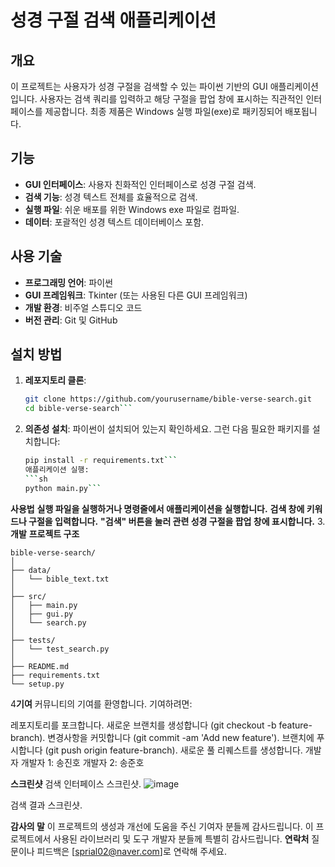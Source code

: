 # 성경 구절 검색 애플리케이션

## 개요
이 프로젝트는 사용자가 성경 구절을 검색할 수 있는 파이썬 기반의 GUI 애플리케이션입니다. 사용자는 검색 쿼리를 입력하고 해당 구절을 팝업 창에 표시하는 직관적인 인터페이스를 제공합니다. 최종 제품은 Windows 실행 파일(exe)로 패키징되어 배포됩니다.

## 기능
- **GUI 인터페이스**: 사용자 친화적인 인터페이스로 성경 구절 검색.
- **검색 기능**: 성경 텍스트 전체를 효율적으로 검색.
- **실행 파일**: 쉬운 배포를 위한 Windows exe 파일로 컴파일.
- **데이터**: 포괄적인 성경 텍스트 데이터베이스 포함.

## 사용 기술
- **프로그래밍 언어**: 파이썬
- **GUI 프레임워크**: Tkinter (또는 사용된 다른 GUI 프레임워크)
- **개발 환경**: 비주얼 스튜디오 코드
- **버전 관리**: Git 및 GitHub

## 설치 방법
1. **레포지토리 클론**:
   ```sh
   git clone https://github.com/yourusername/bible-verse-search.git
   cd bible-verse-search```

2. **의존성 설치**:
파이썬이 설치되어 있는지 확인하세요. 그런 다음 필요한 패키지를 설치합니다:
   ```sh
   pip install -r requirements.txt```
   애플리케이션 실행:
   ```sh
   python main.py```
**사용법**
**실행 파일을 실행하거나 명령줄에서 애플리케이션을 실행합니다.**
**검색 창에 키워드나 구절을 입력합니다.**
**"검색" 버튼을 눌러 관련 성경 구절을 팝업 창에 표시합니다.**
3. **개발**
**프로젝트 구조**
```
bible-verse-search/
│
├── data/
│   └── bible_text.txt
│
├── src/
│   ├── main.py
│   ├── gui.py
│   └── search.py
│
├── tests/
│   └── test_search.py
│
├── README.md
├── requirements.txt
└── setup.py
```
4**기여**
커뮤니티의 기여를 환영합니다. 기여하려면:

레포지토리를 포크합니다.
새로운 브랜치를 생성합니다 (git checkout -b feature-branch).
변경사항을 커밋합니다 (git commit -am 'Add new feature').
브랜치에 푸시합니다 (git push origin feature-branch).
새로운 풀 리퀘스트를 생성합니다.
개발자
개발자 1: 송진호
개발자 2: 송준호

**스크린샷**
검색 인터페이스 스크린샷.
![image](https://github.com/SONG-JIN-HO/bible_pjt/assets/96678227/f3d101e3-5421-4e66-993c-28dcd611ada8)

검색 결과 스크린샷.

**감사의 말**
이 프로젝트의 생성과 개선에 도움을 주신 기여자 분들께 감사드립니다.
이 프로젝트에서 사용된 라이브러리 및 도구 개발자 분들께 특별히 감사드립니다.
**연락처**
질문이나 피드백은 [sprial02@naver.com]로 연락해 주세요.


